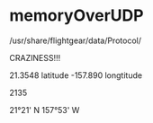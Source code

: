 # memoryOverUDP

/usr/share/flightgear/data/Protocol/

CRAZINESS!!!

21.3548 latitude
-157.890 longtitude

2135

21°21' N
157°53' W
